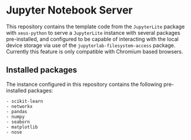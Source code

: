 # Jupyter Notebook Server

This repository contains the template code from the `JupyterLite` package with `xeus-python` to serve a `JupyterLite` instance with several packages pre-installed, and configured to be capable of interacting with the local device storage via use of the `jupyterlab-filesystem-access` package. Currently this feature is only compatible with Chromium based browsers.

## Installed packages

The instance configured in this repository contains the following pre-installed packages:
```
- scikit-learn
- networkx
- pandas
- numpy
- seaborn
- matplotlib
- nose
```
